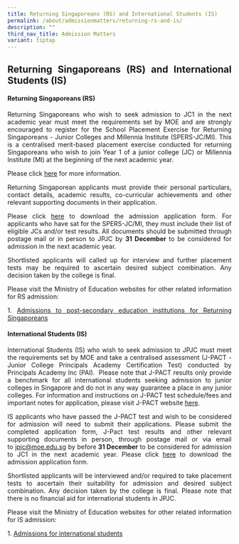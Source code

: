 ```yaml
---
title: Returning Singaporeans (RS) and International Students (IS)
permalink: /about/admissionmatters/returning-rs-and-is/
description: ""
third_nav_title: Admission Matters
variant: tiptap
---
```

<div align="justify">
<h2>Returning Singaporeans (RS) and International Students (IS)</h2>

<h4>Returning Singaporeans (RS)</h4>
<p>Returning Singaporeans who wish to seek admission to JC1 in the next academic year must meet the requirements set by MOE and are strongly encouraged to register for the School Placement Exercise for Returning Singaporeans - Junior Colleges and Millennia Institute (SPERS-JC/MI). This is a centralised merit-based placement exercise conducted for returning Singaporeans who wish to join Year 1 of a junior college (JC) or Millennia Institute (MI) at the beginning of the next academic year.</p>

<p>Please click&nbsp;<a href="https://www.moe.gov.sg/returning-singaporeans">here</a>&nbsp;for more information.</p>

<p>Returning Singaporean applicants must provide their personal particulars, contact details, academic results, co-curricular achievements and other relevant supporting documents in their application.<br>
		
	
</p><p>Please click&nbsp;<a href="/files%2FAdmission%20Matters%2FReturning%20and%20International/jpjc_admission%20application%20form.pdf">here</a>&nbsp;to download the admission application form.&nbsp;For applicants who have sat for the SPERS-JC/MI, they must include their list of eligible JCs and/or test results. All documents should be submitted through postage mail or in person to JPJC by&nbsp;<strong>31 December</strong>&nbsp;to be considered for admission in the next academic year.</p>

<p>Shortlisted applicants will called up for interview and further placement tests may be required to ascertain desired subject combination. Any decision taken by the college is final.</p>

<p>Please visit the Ministry of Education websites for other related information for RS admission:</p>

<p>1. <a href="https://www.moe.gov.sg/returning-singaporeans/post-secondary">Admissions to post-secondary education institutions for Returning Singaporeans</a></p>

<h4>International Students (IS)</h4>
<p>International Students (IS) who wish to seek admission to JPJC must meet the requirements set by MOE and take a centralised assessment (J-PACT - Junior College Principals Academy Certification Test) conducted by Principals Academy Inc (PAI).&nbsp; Please note that J-PACT results only provide a benchmark for all international students seeking admission to junior colleges in Singapore and do not in any way guarantee a place in any junior colleges. For information and instructions on J-PACT test schedule/fees and important notes for application, please&nbsp;visit J-PACT website <a href="https://www.pact.sg">here</a>.</p>

<p>IS applicants who have passed the J-PACT test and wish to be considered for admission will need to submit their applications.&nbsp;Please submit the completed application form, J-Pact test results and other relevant supporting documents in person, through postage mail or via email to&nbsp;<a href="mailto: jpjc@moe.edu.sg">jpjc@moe.edu.sg</a>&nbsp;by before&nbsp;<strong>31 December</strong>&nbsp;to be considered for admission to JC1 in the next academic year.&nbsp;Please click&nbsp;<a href="/files%2FAdmission%20Matters%2FReturning%20and%20International/jpjc_admission%20application%20form.pdf">here</a> to download the admission application form.</p>

<p>Shortlisted applicants will be interviewed and/or required to take placement tests to ascertain their suitability for admission and desired subject combination. Any decision taken by the college is final. Please note that there is no financial aid for international students in JPJC.</p>

<p>Please visit the Ministry of Education websites for other related information for IS admission:</p>

<p>1. <a href="https://www.moe.gov.sg/international-students">Admissions for international students</a></p></div>